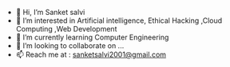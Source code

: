 - 👋 Hi, I’m Sanket salvi
- 👀 I’m interested in Artificial intelligence, Ethical Hacking ,Cloud Computing ,Web Development
- 🌱 I’m currently learning Computer Engineering 
- 💞️ I’m looking to collaborate on ...
- 📫 Reach me at : sanketsalvi2001@gmail.com 

<!---
sankyyyyy/sankyyyyy is a ✨ special ✨ repository because its `README.md` (this file) appears on your GitHub profile.
You can click the Preview link to take a look at your changes.
--->
